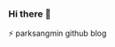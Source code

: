 ### Hi there 👋
⚡ parksangmin github blog

<!--
**p-wtt/p-wtt** is a ✨ _special_ ✨ repository because its `README.md` (this file) appears on your GitHub profile

Here are some ideas to get you started:

- 🔭 I’m currently working on ...
- 🌱 I’m currently learning ...
- 👯 I’m looking to collaborate on ...
- 🤔 I’m looking for help with ...
- 💬 Ask me about ...
- 📫 How to reach me: ...
- 😄 Pronouns: ...
- ⚡ Fun fact: ...
-->
<!--
잔디색
mon / tue / wed / thu / fri / sat / sun
-->

<!--
2021. 03. 01 1commit
2021. 03. 02 1commit
2021. 03. 03 1commit
2021. 03. 04 1commit
2021. 03. 05 1commit
2021. 03. 06 1commit
2021. 03. 07 1commit
2021. 03. 08 1commit
2021. 03. 09 1commit
2021. 03. 10 1commit
2021. 03. 11 1commit
2021. 03. 12 1commit
2021. 03. 13 1commit
2021. 03. 14 1commit
2021. 03. 15 1commit  
2021. 03. 16 1commit
2021. 03. 29 1commit

2021. 03. 22 1commit
-->
